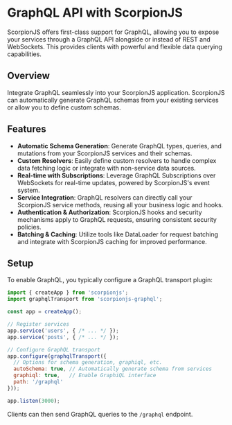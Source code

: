 # GraphQL API with ScorpionJS

ScorpionJS offers first-class support for GraphQL, allowing you to expose your services through a GraphQL API alongside or instead of REST and WebSockets. This provides clients with powerful and flexible data querying capabilities.

## Overview

Integrate GraphQL seamlessly into your ScorpionJS application. ScorpionJS can automatically generate GraphQL schemas from your existing services or allow you to define custom schemas.

## Features

- **Automatic Schema Generation**: Generate GraphQL types, queries, and mutations from your ScorpionJS services and their schemas.
- **Custom Resolvers**: Easily define custom resolvers to handle complex data fetching logic or integrate with non-service data sources.
- **Real-time with Subscriptions**: Leverage GraphQL Subscriptions over WebSockets for real-time updates, powered by ScorpionJS's event system.
- **Service Integration**: GraphQL resolvers can directly call your ScorpionJS service methods, reusing all your business logic and hooks.
- **Authentication & Authorization**: ScorpionJS hooks and security mechanisms apply to GraphQL requests, ensuring consistent security policies.
- **Batching & Caching**: Utilize tools like DataLoader for request batching and integrate with ScorpionJS caching for improved performance.

## Setup

To enable GraphQL, you typically configure a GraphQL transport plugin:

```javascript
import { createApp } from 'scorpionjs';
import graphqlTransport from 'scorpionjs-graphql';

const app = createApp();

// Register services
app.service('users', { /* ... */ });
app.service('posts', { /* ... */ });

// Configure GraphQL transport
app.configure(graphqlTransport({
  // Options for schema generation, graphiql, etc.
  autoSchema: true, // Automatically generate schema from services
  graphiql: true,   // Enable GraphiQL interface
  path: '/graphql'
}));

app.listen(3000);
```

Clients can then send GraphQL queries to the `/graphql` endpoint.

